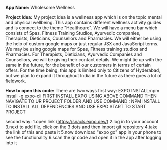 **App Name:** Wholesome Wellness

**Project Idea:** My project idea is a wellness app which is on the topic mental and physical wellbeing. This app contains different wellness activity guides and is connect to the theme "Healthcare". We will have a menu bar which consists of Spas, Fitness Training Studios, Ayurvedic companies,  Therapists, Dieticians, Counsellors and Pharmacies. We will either be using the help of custom google maps or just regular JSX and JavaScript terms. We may be using google maps for Spas, Fitness training studios and Pharmacies. For Therapists, Dieticians, Ayurvedic Companies and Counsellors, we will be giving their contact details. We might tie up with the same in the future, for the benefit of our customers in terms of certain offers. For the time being, this app is limited only to Citizens of Hyderabad, but we plan to expand it throughout India in the future as there goes a lot of fieldwork.

**How to open this code:** There are two ways
first way: EXPO INSTALL:npm install -g expo-cli
           FIRST INSTALL EXPO USING ABOVE COMMAND
           THEN NAVIGATE TO UR PROJECT FOLDER
           AND USE COMMAND : NPM INSTALL TO INSTALL ALL DEPENDENCIES
           AND USE EXPO START TO START PROJECT

second way: 1.open link (https://snack.expo.dev/) 
            2.log in to your account
            3.next to add file, click on the 3 dots and then import git repository
            4.take the link of this and paste it
            5.now download "expo go" app in your phone to see the functionality 
            6.scan the qr code and open it in the app after logging into it
